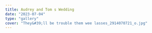```yaml
---
title: Audrey and Tom s Wedding
date: "2023-07-04"
type: "gallery"
cover: "They&#39;ll be trouble them wee lasses_2914070721_o.jpg"
---
```

